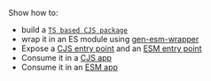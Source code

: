 Show how to:

- build a [`TS based CJS package`](./package)
- wrap it in an ES module using [gen-esm-wrapper](https://github.com/marikaner/esm/blob/0ab8ca93f4e687197c35463940ef90cd2d94f874/package/package.json#L16)
- Expose a [CJS entry point](https://github.com/marikaner/esm/blob/0ab8ca93f4e687197c35463940ef90cd2d94f874/package/package.json#L10) and an [ESM entry point](https://github.com/marikaner/esm/blob/0ab8ca93f4e687197c35463940ef90cd2d94f874/package/package.json#L11)
- Consume it in a [CJS app](./cjs-app)
- Consume it in an [ESM app](./esm-app)
